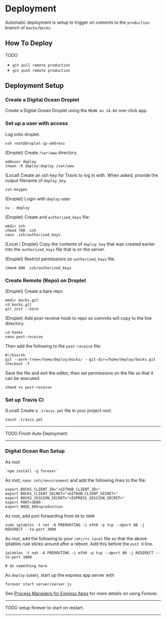 # Deployment

Automatic deployment is setup to trigger on commits to the `production` branch of `bocks/bocks`.

## How To Deploy

TODO

* `git pull remote production`
* `git push remote production`

## Deployment Setup

### Create a Digital Ocean Droplet

Create a Digital Ocean Droplet using the `MEAN on 14.04` one-click app.

### Set up a user with access

Log onto droplet.

	ssh root@droplet-ip-address

(Droplet) Create `/var/www` directory.

	adduser deploy
	chown -R deploy:deploy /var/www

(Local) Create an ssh key for Travis to log in with. When asked, provide the output filename of `deploy_key`.

	ssh-keygen

(Droplet) Login with `deploy` user

	su - deploy

(Droplet) Create and `authorized_keys` file:

	mkdir ssh
	chmod 700 .ssh
	nano .ssh/authorized_keys

(Local / Droplet) Copy the contents of `deploy_key` that was created earlier into the `authorized_keys` file that is on the server.

(Droplet) Restrict permissions on `authorized_keys` file.

	chmod 600 .ssh/authorized_keys

### Create Remote (Repo) on Droplet

(Droplet) Create a bare repo

	mkdir bocks.git
	cd bocks.git
	git init --bare

(Droplet) Add post-receive hook to repo so commits will copy to the live directory.

	cd hooks
	nano post-receive

Then add the following to the `post-receive` file:

	#!/bin/sh
	git --work-tree=/home/deploy/bocks/ --git-dir=/home/deploy/bocks.git checkout -f

Save the file and exit the editor, then set permissions on the file so that it can be executed.

	chmod +x post-receive

### Set up Travis CI

(Local) Create a `.travis.yml` file in your project root.

	touch .travis.yml

---

TODO Finish Auto Deployment

---

### Digital Ocean Run Setup

As root

	`npm install -g forever`

As root, `nano /etc/environment` and add the following lines to the file:

	export BOCKS_CLIENT_ID="<GITHUB_CLIENT_ID>"
	export BOCKS_CLIENT_SECRET="<GITHUB_CLIENT_SECRET>"
	export BOCKS_SESSION_SECRET="<EXPRESS_SESSION_SECRET>"
	export PORT=3000
	export NODE_ENV=production

As root, add port forwarding from `80` to `3000`

	sudo iptables -t nat -A PREROUTING -i eth0 -p tcp --dport 80 -j REDIRECT --to-port 3000

As root, add the following to your `/etc/rc.local` file so that the above iptables rule sticks around after a reboot. Add this before the `exit 0` line.

	iptables -t nat -A PREROUTING -i eth0 -p tcp --dport 80 -j REDIRECT --to-port 3000

	# do something here

As `deploy` (user), start up the express app server with

	forever start server/server.js

See [Process Managers for Express Apps](http://expressjs.com/en/advanced/pm.html#forever) for more details on using Forever.

---

TODO setup forever to start on restart.

---